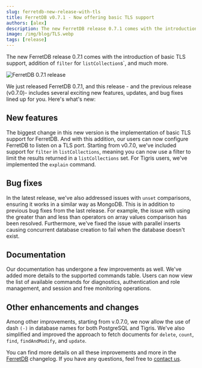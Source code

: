 ```yaml
---
slug: ferretdb-new-release-with-tls
title: FerretDB v0.7.1 - Now offering basic TLS support
authors: [alex]
description: The new FerretDB release 0.7.1 comes with the introduction of basic TLS support, addition of `filter` for `listCollections`, and much more.
image: /img/blog/TLS.webp
tags: [release]
---
```


The new FerretDB release 0.7.1 comes with the introduction of basic TLS support, addition of `filter` for `listCollection`s`, and much more.

![FerretDB 0.7.1 release](/img/blog/TLS.webp)

<!--truncate-->

We just released FerretDB 0.7.1, and this release - and the previous release (v0.7.0)- includes several exciting new features, updates, and bug fixes lined up for you.
Here's what's new:

## New features

The biggest change in this new version is the implementation of basic TLS support for FerretDB.
And with this addition, our users can now configure FerretDB to listen on a TLS port.
Starting from v0.7.0, we've included support for `filter` in `listCollections`, meaning you can now use a filter to limit the results returned in a `listCollections` set.
For Tigris users, we've implemented the `explain` command.

## Bug fixes

In the latest release, we've also addressed issues with `unset` comparisons, ensuring it works in a similar way as MongoDB.
This is in addition to previous bug fixes from the last release.
For example, the issue with using the greater than and less than operators on array values comparison has been resolved.
Furthermore, we've fixed the issue with parallel inserts causing concurrent database creation to fail when the database doesn't exist.

## Documentation

Our documentation has undergone a few improvements as well.
We've added more details to the supported commands table.
Users can now view the list of available commands for diagnostics, authentication and role management, and session and free monitoring operations.

## Other enhancements and changes

Among other improvements, starting from v.0.7.0, we now allow the use of dash `(-)` in database names for both PostgreSQL and Tigris.
We've also simplified and improved the approach to fetch documents for `delete`, `count`, `find`, `findAndModify`, and `update`.

You can find more details on all these improvements and more in the [FerretDB](https://github.com/FerretDB/FerretDB/blob/main/CHANGELOG.md) changelog.
If you have any questions, feel free to [contact us](https://docs.ferretdb.io/#community).
